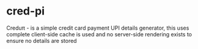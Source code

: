 # cred-pi
Creduπ - is a simple credit card payment UPI details generator, this uses complete client-side cache is used and no server-side rendering exists to ensure no details are stored

